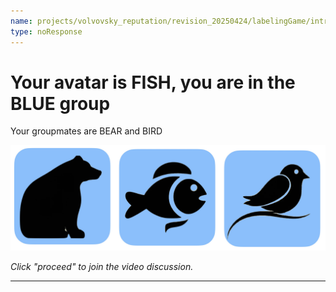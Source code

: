 ```yaml
---
name: projects/volvovsky_reputation/revision_20250424/labelingGame/introductions_FISH.md
type: noResponse
---
```


# Your avatar is FISH, you are in the BLUE group

Your groupmates are BEAR and BIRD

![groupmates](projects/volvovsky_reputation/animal_icons_3.jpg)

_Click "proceed" to join the video discussion._

---
